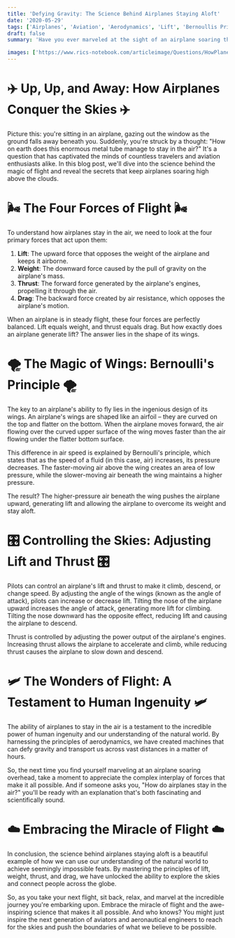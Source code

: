 ```yaml
---
title: 'Defying Gravity: The Science Behind Airplanes Staying Aloft'
date: '2020-05-29'
tags: ['Airplanes', 'Aviation', 'Aerodynamics', 'Lift', 'Bernoullis Principle','Questions']
draft: false
summary: 'Have you ever marveled at the sight of an airplane soaring through the sky and wondered how these massive machines manage to stay airborne? In this blog post, we uncover the scientific principles that allow airplanes to defy gravity and explore the fascinating world of aerodynamics.'

images: ['https://www.rics-notebook.com/articleimage/Questions/HowPlanesStayUp.webp']
---
```


# ✈️ Up, Up, and Away: How Airplanes Conquer the Skies ✈️

Picture this: you're sitting in an airplane, gazing out the window as the ground falls away beneath you. Suddenly, you're struck by a thought: "How on earth does this enormous metal tube manage to stay in the air?" It's a question that has captivated the minds of countless travelers and aviation enthusiasts alike. In this blog post, we'll dive into the science behind the magic of flight and reveal the secrets that keep airplanes soaring high above the clouds.

# 🌬️ The Four Forces of Flight 🌬️

To understand how airplanes stay in the air, we need to look at the four primary forces that act upon them:

1. **Lift**: The upward force that opposes the weight of the airplane and keeps it airborne.
2. **Weight**: The downward force caused by the pull of gravity on the airplane's mass.
3. **Thrust**: The forward force generated by the airplane's engines, propelling it through the air.
4. **Drag**: The backward force created by air resistance, which opposes the airplane's motion.

When an airplane is in steady flight, these four forces are perfectly balanced. Lift equals weight, and thrust equals drag. But how exactly does an airplane generate lift? The answer lies in the shape of its wings.

# 🌪️ The Magic of Wings: Bernoulli's Principle 🌪️

The key to an airplane's ability to fly lies in the ingenious design of its wings. An airplane's wings are shaped like an airfoil – they are curved on the top and flatter on the bottom. When the airplane moves forward, the air flowing over the curved upper surface of the wing moves faster than the air flowing under the flatter bottom surface.

This difference in air speed is explained by Bernoulli's principle, which states that as the speed of a fluid (in this case, air) increases, its pressure decreases. The faster-moving air above the wing creates an area of low pressure, while the slower-moving air beneath the wing maintains a higher pressure.

The result? The higher-pressure air beneath the wing pushes the airplane upward, generating lift and allowing the airplane to overcome its weight and stay aloft.

# 🎛️ Controlling the Skies: Adjusting Lift and Thrust 🎛️

Pilots can control an airplane's lift and thrust to make it climb, descend, or change speed. By adjusting the angle of the wings (known as the angle of attack), pilots can increase or decrease lift. Tilting the nose of the airplane upward increases the angle of attack, generating more lift for climbing. Tilting the nose downward has the opposite effect, reducing lift and causing the airplane to descend.

Thrust is controlled by adjusting the power output of the airplane's engines. Increasing thrust allows the airplane to accelerate and climb, while reducing thrust causes the airplane to slow down and descend.

# 🛩️ The Wonders of Flight: A Testament to Human Ingenuity 🛩️

The ability of airplanes to stay in the air is a testament to the incredible power of human ingenuity and our understanding of the natural world. By harnessing the principles of aerodynamics, we have created machines that can defy gravity and transport us across vast distances in a matter of hours.

So, the next time you find yourself marveling at an airplane soaring overhead, take a moment to appreciate the complex interplay of forces that make it all possible. And if someone asks you, "How do airplanes stay in the air?" you'll be ready with an explanation that's both fascinating and scientifically sound.

# ☁️ Embracing the Miracle of Flight ☁️

In conclusion, the science behind airplanes staying aloft is a beautiful example of how we can use our understanding of the natural world to achieve seemingly impossible feats. By mastering the principles of lift, weight, thrust, and drag, we have unlocked the ability to explore the skies and connect people across the globe.

So, as you take your next flight, sit back, relax, and marvel at the incredible journey you're embarking upon. Embrace the miracle of flight and the awe-inspiring science that makes it all possible. And who knows? You might just inspire the next generation of aviators and aeronautical engineers to reach for the skies and push the boundaries of what we believe to be possible.